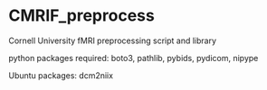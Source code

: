 # CMRIF_preprocess
Cornell University fMRI preprocessing script and library

python packages required:
boto3, pathlib, pybids, pydicom, nipype

Ubuntu packages:
dcm2niix